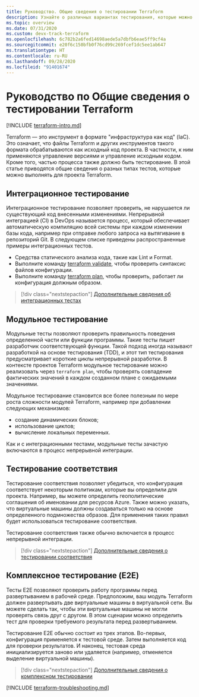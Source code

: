 ```yaml
---
title: Руководство. Общие сведения о тестировании Terraform
description: Узнайте о различных вариантах тестирования, которые можно настроить для проверки проектов Terraform.
ms.topic: overview
ms.date: 07/31/2020
ms.custom: devx-track-terraform
ms.openlocfilehash: 6c782b2a6fed14698aede5a7dbfb6eae5ff9cf4a
ms.sourcegitcommit: e20f6c150bfb0f76cd99c269fcef1dc5ee1ab647
ms.translationtype: HT
ms.contentlocale: ru-RU
ms.lasthandoff: 09/28/2020
ms.locfileid: "91401674"
---
```

# <a name="tutorial-terraform-testing-overview"></a>Руководство по Общие сведения о тестировании Terraform

[!INCLUDE [terraform-intro.md](includes/terraform-intro.md)]

Terraform — это инструмент в формате "инфраструктура как код" (IaC). Это означает, что файлы Terraform и других инструментов такого формата обрабатываются как исходный код проекта. В частности, к ним применяются управление версиями и управление исходным кодом. Кроме того, частью процесса также должно быть тестирование. В этой статье приводятся общие сведения о разных типах тестов, которые можно выполнять для проекта Terraform.

## <a name="integration-testing"></a>Интеграционное тестирование

Интеграционное тестирование позволяет проверить, не нарушается ли существующий код внесенными изменениями. Непрерывной интеграцией (CI) в DevOps называется процесс, который обеспечивает автоматическую компиляцию всей системы при каждом изменении базы кода, например при отправке любого запроса на вытягивание в репозиторий Git. В следующем списке приведены распространенные примеры интеграционных тестов.

- Средства статического анализа кода, такие как Lint и Format.
- Выполните команду [terraform validate](https://www.terraform.io/docs/commands/validate.html), чтобы проверить синтаксис файлов конфигурации.
- Выполните команду [terraform plan](https://www.terraform.io/docs/commands/validate.html), чтобы проверить, работает ли конфигурация должным образом.

> [!div class="nextstepaction"]
> [Дополнительные сведения об интеграционных тестах](best-practices-integration-testing.md)

## <a name="unit-testing"></a>Модульное тестирование

Модульные тесты позволяют проверить правильность поведения определенной части или функции программы. Такие тесты пишет разработчик соответствующей функции. Такой подход иногда называют разработкой на основе тестирования (TDD), и этот тип тестирования предусматривает короткие циклы непрерывной разработки. В контексте проектов Terraform модульное тестирование можно реализовать через `terraform plan`, чтобы проверять совпадение фактических значений в каждом созданном плане с ожидаемыми значениями. 

Модульное тестирование становится все более полезным по мере роста сложности модулей Terraform, например при добавлении следующих механизмов:

- создание динамических блоков;
- использование циклов;
- вычисление локальных переменных.

Как и с интеграционными тестами, модульные тесты зачастую включаются в процесс непрерывной интеграции.

## <a name="compliance-testing"></a>Тестирование соответствия

Тестирование соответствия позволяет убедиться, что конфигурация соответствует некоторым политикам, которые вы определили для проекта. Например, вы можете определить геополитические соглашения об именовании для ресурсов Azure. Также можно указать, что виртуальные машины должны создаваться только на основе определенного подмножества образов. Для применения таких правил будет использоваться тестирование соответствия.

Тестирование соответствия также обычно включается в процесс непрерывной интеграции.

> [!div class="nextstepaction"]
> [Дополнительные сведения о тестировании соответствия](best-practices-compliance-testing.md)

## <a name="end-to-end-e2e-testing"></a>Комплексное тестирование (E2E)

Тесты E2E позволяют проверить работу программы перед развертыванием в рабочей среде. Предположим, ваш модуль Terraform должен развертывать две виртуальные машины в виртуальной сети. Вы можете сделать так, чтобы эти виртуальные машины не могли проверять связь друг с другом. В этом сценарии можно определить тест для проверки требуемого результата перед развертыванием.

Тестирование E2E обычно состоит из трех этапов. Во-первых, конфигурация применяется к тестовой среде. Затем выполняется код для проверки результатов. И наконец, тестовая среда инициализируется заново или удаляется (например, отменяется выделение виртуальной машины).

> [!div class="nextstepaction"]
> [Дополнительные сведения о комплексном тестировании](best-practices-end-to-end-testing.md)

[!INCLUDE [terraform-troubleshooting.md](includes/terraform-troubleshooting.md)]

